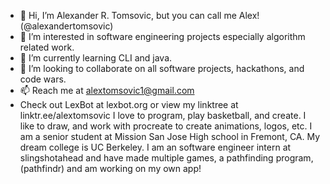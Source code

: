 - 👋 Hi, I’m Alexander R. Tomsovic, but you can call me Alex! (@alexandertomsovic)
- 👀 I’m interested in software engineering projects especially algorithm related work. 
- 🌱 I’m currently learning CLI and java. 
- 💞️ I’m looking to collaborate on all software projects, hackathons, and code wars.
- 📫 Reach me at alextomsovic1@gmail.com
- Check out LexBot at lexbot.org or view my linktree at linktr.ee/alextomsovic
I love to program, play basketball, and create. I like to draw, and work with procreate to create animations, logos, etc.
I am a senior student at Mission San Jose High school in Fremont, CA. My dream college is UC Berkeley. I am an software engineer intern 
at slingshotahead and have made multiple games, a pathfinding program, (pathfindr) and am working on my own app!
